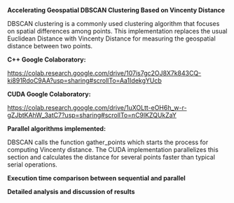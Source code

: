 **Accelerating Geospatial DBSCAN Clustering Based on Vincenty Distance**

DBSCAN clustering is a commonly used clustering algorithm that focuses on spatial differences among points. This implementation replaces the usual Euclidean Distance with Vincenty Distance for measuring the geospatial distance between two points.


**C++ Google Colaboratory:**

https://colab.research.google.com/drive/107is7gc2OJ8X7k843CQ-ki891RdoC9AA?usp=sharing#scrollTo=Aa1IdekgYUcb

**CUDA Google Colaboratory:**

https://colab.research.google.com/drive/1uXOLtt-eOH6h_w-r-gZJbtKAhW_3atC7?usp=sharing#scrollTo=nC9lKZQUkZaY


**Parallel algorithms implemented:**

DBSCAN calls the function gather_points which starts the process for computing Vincenty distance. The CUDA implementation parallelizes this section and calculates the distance for several points faster than typical serial operations.

**Execution time comparison between sequential and parallel**

**Detailed analysis and discussion of results**
